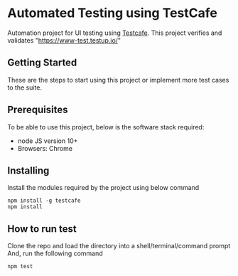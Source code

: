 # Automated Testing using TestCafe

Automation project for UI testing using [Testcafe](https://devexpress.github.io/testcafe/documentation/getting-started/).
This project verifies and validates "https://www-test.testup.io/"

## Getting Started

These are the steps to start using this project or implement more test cases to the suite.

## Prerequisites

To be able to use this project, below is the software stack required:
- node JS version 10+
- Browsers: Chrome

## Installing
Install the modules required by the project using below command

```
npm install -g testcafe
npm install
```

## How to run test
Clone the repo and load the directory into a shell/terminal/command prompt
And, run the following command

```
npm test
```
